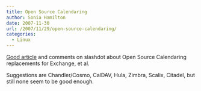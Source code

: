 ```yaml
---
title: Open Source Calendaring
author: Sonia Hamilton
date: 2007-11-30
url: /2007/11/29/open-source-calendaring/
categories:
  - Linux
---
```

[Good article][1] and comments on slashdot about Open Source Calendaring replacements for Exchange, et al.

<!--more-->

Suggestions are Chandler/Cosmo, CalDAV, Hula, Zimbra, Scalix, Citadel, but still none seem to be good enough.

 [1]: http://ask.slashdot.org/article.pl?sid=07/11/29/176253&from=rss
